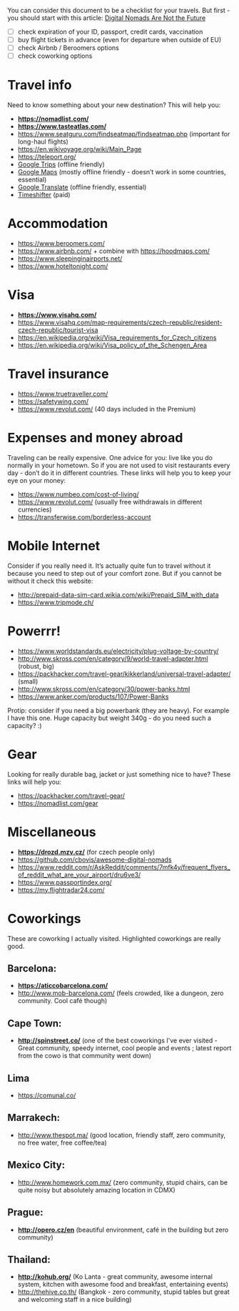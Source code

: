 You can consider this document to be a checklist for your travels. But first - you should start with this article: [Digital Nomads Are Not the Future](https://medium.com/s/story/digital-nomads-are-not-the-future-be360c7911b4)

- [ ] check expiration of your ID, passport, credit cards, vaccination
- [ ] buy flight tickets in advance (even for departure when outside of EU)
- [ ] check Airbnb / Beroomers options
- [ ] check coworking options

# Travel info
Need to know something about your new destination? This will help you:

- **https://nomadlist.com/**
- **https://www.tasteatlas.com/**
- https://www.seatguru.com/findseatmap/findseatmap.php (important for long-haul flights)
- https://en.wikivoyage.org/wiki/Main_Page
- https://teleport.org/
- [Google Trips](https://itunes.apple.com/us/app/google-trips-plan-your-trip/id1081561570?mt=8) (offline friendly)
- [Google Maps](https://itunes.apple.com/us/app/google-maps-gps-navigation/id585027354?mt=8) (mostly offline friendly - doesn’t work in some countries, essential)
- [Google Translate](https://itunes.apple.com/us/app/google-translate/id414706506?mt=8) (offline friendly, essential)
- [Timeshifter](https://itunes.apple.com/us/app/timeshifter/id1380684374?mt=8) (paid)

# Accommodation
- https://www.beroomers.com/
- https://www.airbnb.com/ + combine with https://hoodmaps.com/
- https://www.sleepinginairports.net/
- https://www.hoteltonight.com/

# Visa
- **https://www.visahq.com/**
- https://www.visahq.com/map-requirements/czech-republic/resident-czech-republic/tourist-visa
- https://en.wikipedia.org/wiki/Visa_requirements_for_Czech_citizens
- https://en.wikipedia.org/wiki/Visa_policy_of_the_Schengen_Area

# Travel insurance
- https://www.truetraveller.com/
- https://safetywing.com/
- https://www.revolut.com/ (40 days included in the Premium)

# Expenses and money abroad
Traveling can be really expensive. One advice for you: live like you do normally in your hometown. So if you are not used to visit restaurants every day - don’t do it in different countries. These links will help you to keep your eye on your money:

- https://www.numbeo.com/cost-of-living/
- https://www.revolut.com/ (usually free withdrawals in different currencies)
- https://transferwise.com/borderless-account

# Mobile Internet
Consider if you really need it. It’s actually quite fun to travel without it because you need to step out of your comfort zone. But if you cannot be without it check this website:

- http://prepaid-data-sim-card.wikia.com/wiki/Prepaid_SIM_with_data
- https://www.tripmode.ch/

# Powerrr!

- https://www.worldstandards.eu/electricity/plug-voltage-by-country/
- http://www.skross.com/en/category/9/world-travel-adapter.html (robust, big)
- https://packhacker.com/travel-gear/kikkerland/universal-travel-adapter/ (small)
- http://www.skross.com/en/category/30/power-banks.html
- https://www.anker.com/products/107/Power-Banks

Protip: consider if you need a big powerbank (they are heavy). For example I have this one. Huge capacity but weight 340g - do you need such a capacity? :)

# Gear
Looking for really durable bag, jacket or just something nice to have? These links will help you:

- https://packhacker.com/travel-gear/
- https://nomadlist.com/gear

# Miscellaneous
- **https://drozd.mzv.cz/** (for czech people only)
- https://github.com/cbovis/awesome-digital-nomads
- https://www.reddit.com/r/AskReddit/comments/7mfk4y/frequent_flyers_of_reddit_what_are_your_airport/dru6ve3/
- https://www.passportindex.org/
- https://my.flightradar24.com/

# Coworkings
These are coworking I actually visited. Highlighted coworkings are really good.

## Barcelona:
- **https://aticcobarcelona.com/**
- http://www.mob-barcelona.com/ (feels crowded, like a dungeon, zero community. Cool café though)

## Cape Town:
- **http://spinstreet.co/** (one of the best coworkings I've ever visited - Great community, speedy internet, cool people and events ; latest report from the cowo is that community went down)

## Lima
- https://comunal.co/

## Marrakech:
- http://www.thespot.ma/ (good location, friendly staff, zero community, no free water, free coffee/tea)

## Mexico City:
- http://www.homework.com.mx/ (zero community, stupid chairs, can be quite noisy but absolutely amazing location in CDMX)

## Prague:
- **http://opero.cz/en** (beautiful environment, café in the building but zero community)

## Thailand:
- **http://kohub.org/** (Ko Lanta - great community, awesome internal system, kitchen with awesome food and breakfast, entertaining events)
- http://thehive.co.th/ (Bangkok - zero community, stupid tables but great and welcoming staff in a nice building)
